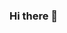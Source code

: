### Hi there 👋

<!--
**Rupam-Shil/Rupam-Shil** is a ✨ _special_ ✨ repository because its `README.md` (this file) appears on your GitHub profile.

Here are some ideas to get you started:

- 🔭 I’m currently working on Deep-Learning
- 🌱 I’m currently learning Python Masteclass
- 👯 I’m looking to collaborate on Hello-World
- 🤔 I’m looking for help with reactJS
- 💬 Ask me about Machine-Learning, Deep-Learning, Python
- 📫 How to reach me: rupamshil2911@gmail.com
- 😄 Check out: http://uibackbenchers.com/
- 🎊 Follow me: https://www.instagram.com/mlbackbenchers/

